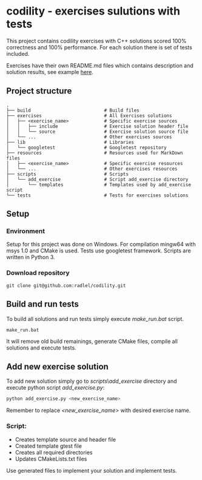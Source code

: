 # codility - exercises sulutions with tests
This project contains codility exercises with C++ solutions scored 100% correctness and 100% performance. For each solution there is set of tests included.

Exercises have their own README.md files which contains description and solution results, see example [here](exercises\binary_gap\README.md).

## Project structure
    .
    ├── build                           # Build files
    ├── exercises                       # All Exercises solutions
    │   ├── <exercise_name>             # Specific exercise sources
    │   │   ├── include                 # Exercise solution header file
    │   │   └── source                  # Exercise solution source file
    │   └── ...                         # Other exercises sources
    ├── lib                             # Libraries
    │   └── googletest                  # Googletest repository
    ├── resources                       # Resources used for MarkDown files
    │   ├── <exercise_name>             # Specific exercise resources
    │   └── ...                         # Other exercises resources
    ├── scripts                         # Scripts
    │   └── add_exercise                # Script add_exercise directory
    │       └── templates               # Templates used by add_exercise script
    └── tests                           # Tests for exercises solutions

## Setup
### Environment
Setup for this project was done on Windows. For compilation mingw64 with msys 1.0 and CMake is used. Tests use googletest framework. Scripts are written in Python 3.
### Download repository
```git
git clone git@github.com:radlel/codility.git
```

## Build and run tests
To build all solutions and run tests simply execute _make_run.bat_ script.
```batch
make_run.bat
```

It will remove old build remainings, generate CMake files, compile all solutions and execute tests.

## Add new exercise solution
To add new solution simply go to _scripts\add_exercise_ directory and execute python script _add_exercise.py_:
```python
python add_exercise.py <new_exercise_name>
```
Remember to replace _<new_exercise_name>_ with desired exercise name.

### Script:
- Creates template source and header file
- Created template gtest file
- Creates all required directories
- Updates CMakeLists.txt files

Use generated files to implement your solution and implement tests.

